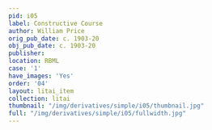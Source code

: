 ```yaml
---
pid: i05
label: Constructive Course
author: William Price
orig_pub_date: c. 1903-20
obj_pub_date: c. 1903-20
publisher:
location: RBML
case: '1'
have_images: 'Yes'
order: '04'
layout: litai_item
collection: litai
thumbnail: "/img/derivatives/simple/i05/thumbnail.jpg"
full: "/img/derivatives/simple/i05/fullwidth.jpg"
---
```

